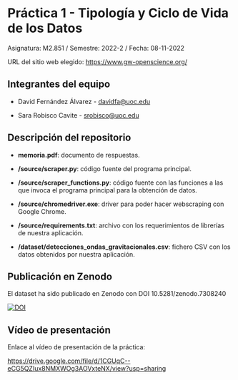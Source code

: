 # Práctica 1 - Tipología y Ciclo de Vida de los Datos

Asignatura: M2.851 / Semestre: 2022-2 / Fecha: 08-11-2022

URL del sitio web elegido: https://www.gw-openscience.org/

## Integrantes del equipo

* David Fernández Álvarez - davidfa@uoc.edu

* Sara Robisco Cavite - srobisco@uoc.edu

## Descripción del repositorio

- **memoria.pdf**: documento de respuestas.
    
- **/source/scraper.py**: código fuente del programa principal. 
    
- **/source/scraper_functions.py**: código fuente con las funciones a las que invoca el programa principal para la obtención de datos.
    
- **/source/chromedriver.exe**: driver para poder hacer webscraping con Google Chrome.
    
- **/source/requirements.txt**: archivo con los requerimientos de librerías de nuestra aplicación.
    
- **/dataset/detecciones_ondas_gravitacionales.csv**: fichero CSV con los datos obtenidos por nuestra aplicación.
    

## Publicación en Zenodo

El dataset ha sido publicado en Zenodo con DOI 10.5281/zenodo.7308240

[![DOI](https://zenodo.org/badge/DOI/10.5281/zenodo.7308240.svg)](https://doi.org/10.5281/zenodo.7308240)

## Vídeo de presentación

Enlace al vídeo de presentación de la práctica:

https://drive.google.com/file/d/1CGUqC--eCG5QZIux8NMXWOg3AOVxteNX/view?usp=sharing
